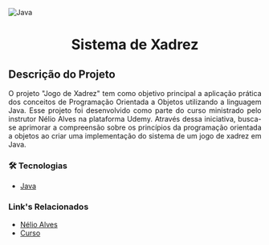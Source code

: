 ![Java](https://img.shields.io/badge/java-%23ED8B00.svg?style=for-the-badge&logo=openjdk&logoColor=white)
<h1 align="center"> Sistema de Xadrez </h1>

## Descrição do Projeto
<p align = "justify">
  O projeto "Jogo de Xadrez" tem como objetivo principal a aplicação prática dos conceitos de Programação Orientada a Objetos utilizando a linguagem Java. Esse projeto foi desenvolvido como parte do curso ministrado pelo instrutor Nélio Alves na plataforma Udemy. 
  Através dessa iniciativa, busca-se aprimorar a compreensão sobre os princípios da programação orientada a objetos ao criar uma implementação do sistema de um jogo de xadrez em Java.
</p>

### 🛠 Tecnologias
- [Java](https://docs.oracle.com/javase/8/docs/api/)
### Link's Relacionados
- [Nélio Alves](https://github.com/acenelio)
- [Curso](https://www.udemy.com/course/java-curso-completo/)
